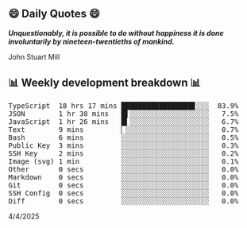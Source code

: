 ## 😄 Daily Quotes 😄

_**Unquestionably, it is possible to do without happiness it is done involuntarily by nineteen-twentieths of mankind.**_

John Stuart Mill



## 📊 Weekly development breakdown 📊

<pre>TypeScript  18 hrs 17 mins █████████████████▋░░░  83.9%
JSON        1 hr 38 mins   █▌░░░░░░░░░░░░░░░░░░░   7.5%
JavaScript  1 hr 26 mins   █▍░░░░░░░░░░░░░░░░░░░   6.7%
Text        9 mins         ▏░░░░░░░░░░░░░░░░░░░░   0.7%
Bash        6 mins         ░░░░░░░░░░░░░░░░░░░░░   0.5%
Public Key  3 mins         ░░░░░░░░░░░░░░░░░░░░░   0.3%
SSH Key     2 mins         ░░░░░░░░░░░░░░░░░░░░░   0.2%
Image (svg) 1 min          ░░░░░░░░░░░░░░░░░░░░░   0.1%
Other       0 secs         ░░░░░░░░░░░░░░░░░░░░░   0.0%
Markdown    0 secs         ░░░░░░░░░░░░░░░░░░░░░   0.0%
Git         0 secs         ░░░░░░░░░░░░░░░░░░░░░   0.0%
SSH Config  0 secs         ░░░░░░░░░░░░░░░░░░░░░   0.0%
Diff        0 secs         ░░░░░░░░░░░░░░░░░░░░░   0.0%</pre>

4/4/2025